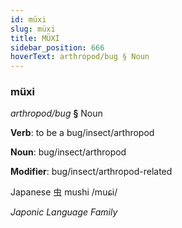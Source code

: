 ```yaml
---
id: müxi
slug: müxi
title: MÜXİ
sidebar_position: 666
hoverText: arthropod/bug § Noun
---
```


### müxi

*arthropod/bug* **§** Noun

**Verb**: to be a bug/insect/arthropod

**Noun**: bug/insect/arthropod

**Modifier**: bug/insect/arthropod-related

Japanese 虫 mushi /muɕi/

*Japonic Language Family*